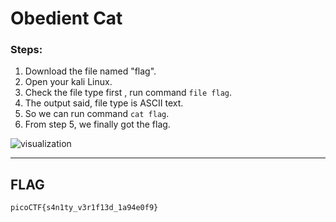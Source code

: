 # Obedient Cat
### Steps:
1. Download the file named "flag".
2. Open your kali Linux.
3. Check the file type first , run command `file flag`.
4. The output said, file type is ASCII text.
5. So we can run command `cat flag`.
6. From step 5, we finally got the flag.

![visualization](https://github.com/jon-shel/CTF-WRITE-UP/blob/95f6cc3cf8a276d3e03ae1717a0956e007076b23/Asset/Obedient%20Cat/Ob-cat.png)


---

## FLAG
```
picoCTF{s4n1ty_v3r1f13d_1a94e0f9}
```

